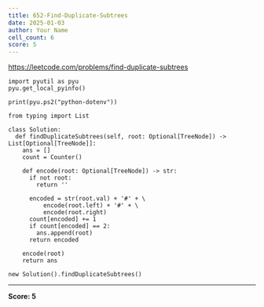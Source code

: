```yaml
---
title: 652-Find-Duplicate-Subtrees
date: 2025-01-03
author: Your Name
cell_count: 6
score: 5
---
```


https://leetcode.com/problems/find-duplicate-subtrees


```
import pyutil as pyu
pyu.get_local_pyinfo()
```


```
print(pyu.ps2("python-dotenv"))
```


```
from typing import List
```


```
class Solution:
  def findDuplicateSubtrees(self, root: Optional[TreeNode]) -> List[Optional[TreeNode]]:
    ans = []
    count = Counter()

    def encode(root: Optional[TreeNode]) -> str:
      if not root:
        return ''

      encoded = str(root.val) + '#' + \
          encode(root.left) + '#' + \
          encode(root.right)
      count[encoded] += 1
      if count[encoded] == 2:
        ans.append(root)
      return encoded

    encode(root)
    return ans
```


```
new Solution().findDuplicateSubtrees()
```


---
**Score: 5**